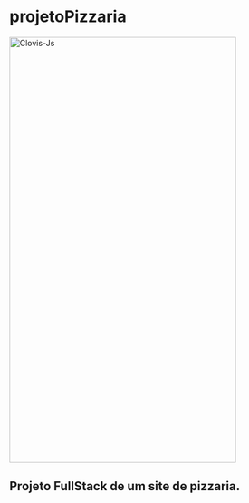 # projetoPizzaria

<img align="center" alt="Clovis-Js" height="750" width="400" src="https://uploaddeimagens.com.br/images/004/486/587/full/pizzaria.png?1685392980">

## Projeto FullStack de um site de pizzaria. 

